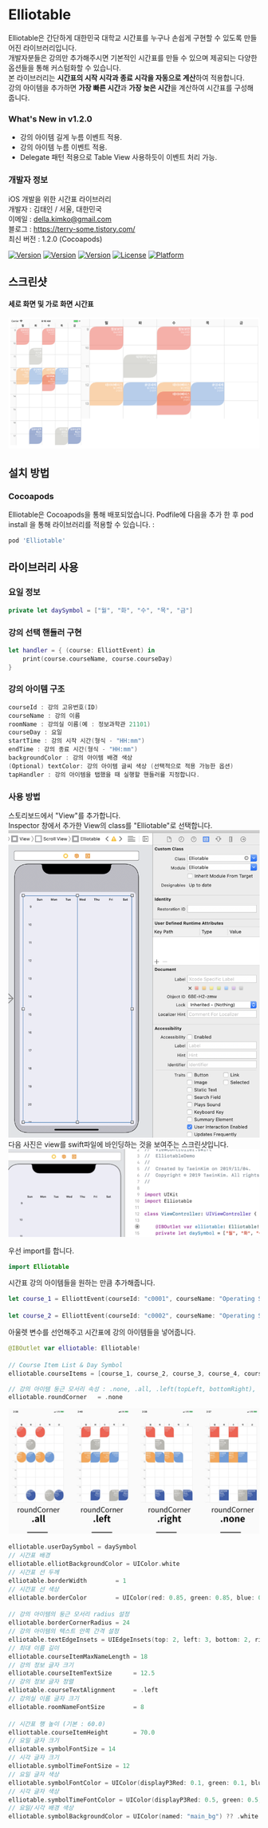 # Elliotable
Elliotable은 간단하게 대한민국 대학교 시간표를 누구나 손쉽게 구현할 수 있도록 만들어진 라이브러리입니다.   
개발자분들은 강의만 추가해주시면 기본적인 시간표를 만들 수 있으며 제공되는 다양한 옵션들을 통해 커스텀화할 수 있습니다.   
본 라이브러리는 **시간표의 시작 시각과 종료 시각을 자동으로 계산**하여 적용합니다.  
강의 아이템을 추가하면 **가장 빠른 시간**과 **가장 늦은 시간**을 계산하여 시간표를 구성해줍니다.  

### What's New in v1.2.0  
- 강의 아이템 길게 누름 이벤트 적용. 
- 강의 아이템 누름 이벤트 적용. 
- Delegate 패턴 적용으로 Table View 사용하듯이 이벤트 처리 가능. 

### 개발자 정보
iOS 개발을 위한 시간표 라이브러리   
개발자 : 김태인 / 서울, 대한민국   
이메일 : della.kimko@gmail.com   
블로그 : https://terry-some.tistory.com/  
최신 버전 : 1.2.0 (Cocoapods)    
  
[![Version](https://img.shields.io/badge/version-v1.2.0-green.svg?style=flat)](http://cocoapods.org/pods/Elliotable)
[![Version](https://img.shields.io/badge/ios-11.0-blue.svg?style=flat)](http://cocoapods.org/pods/Elliotable)
[![Version](https://img.shields.io/cocoapods/v/Elliotable.svg?style=flat)](http://cocoapods.org/pods/Elliotable)
[![License](https://img.shields.io/cocoapods/l/Elliotable.svg?style=flat)](http://cocoapods.org/pods/Elliotable)
[![Platform](https://img.shields.io/cocoapods/p/Elliotable.svg?style=flat)](http://cocoapods.org/pods/Elliotable)

## 스크린샷   
#### 세로 화면 및 가로 화면 시간표      
![screenshot](./screenshot_1.png)   

## 설치 방법

### Cocoapods
Elliotable은 Cocoapods을 통해 배포되었습니다. Podfile에 다음을 추가 한 후 pod install 을 통해 라이브러리를 적용할 수 있습니다. :   
```ruby
pod 'Elliotable'
```

## 라이브러리 사용    
### 요일 정보   
```swift
private let daySymbol = ["월", "화", "수", "목", "금"]   
```
### 강의 선택 핸들러 구현    
```swift
let handler = { (course: ElliottEvent) in   
    print(course.courseName, course.courseDay)   
}   
```

### 강의 아이템 구조   
```swift
courseId : 강의 고유번호(ID)   
courseName : 강의 이름 
roomName : 강의실 이름(예 : 정보과학관 21101)
courseDay : 요일
startTime : 강의 시작 시간(형식 - "HH:mm")
endTime : 강의 종료 시간(형식 - "HH:mm")
backgroundColor : 강의 아이템 배경 색상
(Optional) textColor: 강의 아이템 글씨 색상 (선택적으로 적용 가능한 옵션)
tapHandler : 강의 아이템을 탭했을 때 실행할 핸들러를 지정합니다.
```

### 사용 방법    
스토리보드에서 "View"를 추가합니다.    
Inspector 창에서 추가한 View의 class를 "Elliotable"로 선택합니다.   
![screenshot](./screenshot3.png)   
다음 사진은 view를 swift파일에 바인딩하는 것을 보여주는 스크린샷입니다.   
![screenshot](./screenshot4.png)   


우선 import를 합니다.   
```swift
import Elliotable
```
시간표 강의 아이템들을 원하는 만큼 추가해줍니다.   
```swift
let course_1 = ElliottEvent(courseId: "c0001", courseName: "Operating System", roomName: "IT Building 21204", courseDay: .tuesday, startTime: "12:00", endTime: "13:15", backgroundColor: [UIColor], tapHandler: handler)

let course_2 = ElliottEvent(courseId: "c0002", courseName: "Operating System", roomName: "IT Building 21204", courseDay: .thursday, startTime: "12:00", endTime: "13:15", textColor: UIColor.white, backgroundColor: [UIColor], tapHandler: handler)
```
아울렛 변수를 선언해주고 시간표에 강의 아이템들을 넣어줍니다.   
```swift
@IBOutlet var elliotable: Elliotable!

// Course Item List & Day Symbol
elliotable.courseItems = [course_1, course_2, course_3, course_4, course_5, course_6, course_7, course_8, course_9, course_10]
```

```swift
// 강의 아이템 둥근 모서리 속성 : .none, .all, .left(topLeft, bottomRight), .right(topRight, bottomLeft)
elliotable.roundCorner   = .none
```
![screenshot](./screenshot_round_corner.png) 

```swift
elliotable.userDaySymbol = daySymbol     
// 시간표 배경
elliotable.elliotBackgroundColor = UIColor.white
// 시간표 선 두께
elliotable.borderWidth        = 1
// 시간표 선 색상
elliotable.borderColor        = UIColor(red: 0.85, green: 0.85, blue: 0.85, alpha: 1.0)

// 강의 아이템의 둥근 모서리 radius 설정   
elliotable.borderCornerRadius = 24
// 강의 아이템의 텍스트 안쪽 간격 설정
elliotable.textEdgeInsets = UIEdgeInsets(top: 2, left: 3, bottom: 2, right: 10)
// 최대 이름 길이
elliotable.courseItemMaxNameLength = 18
// 강의 정보 글자 크기
elliotable.courseItemTextSize      = 12.5
// 강의 정보 글자 정렬
elliotable.courseTextAlignment     = .left
// 강의실 이름 글자 크기
elliotable.roomNameFontSize        = 8

// 시간표 행 높이 (기본 : 60.0)
elliottable.courseItemHeight       = 70.0
// 요일 글자 크기
elliotable.symbolFontSize = 14
// 시각 글자 크기
elliotable.symbolTimeFontSize = 12
// 요일 글자 색상
elliotable.symbolFontColor = UIColor(displayP3Red: 0.1, green: 0.1, blue: 0.1, alpha: 1.0)
// 시각 글자 색상
elliotable.symbolTimeFontColor = UIColor(displayP3Red: 0.5, green: 0.5, blue: 0.5, alpha: 1.0)
// 요일/시각 배경 색상
elliotable.symbolBackgroundColor = UIColor(named: "main_bg") ?? .white  
```

